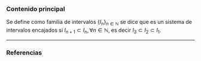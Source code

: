 ### Contenido principal

Se define como familia de intervalos $\{I_n\}_{n \in \mathbb{N}}$ se dice que es un sistema de intervalos encajados si $I_{n+1} \subset I_n, \forall n \in \mathbb{N}$, es decir $I_3 \subset I_2 \subset I_1$.

--- 
### Referencias
